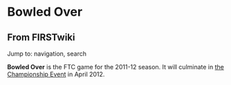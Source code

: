 # Bowled Over

## From FIRSTwiki

Jump to: navigation, search

**Bowled Over** is the FTC game for the 2011-12 season. It will culminate in [the Championship Event](The_Championship_Event "The Championship Event") in April 2012\.

